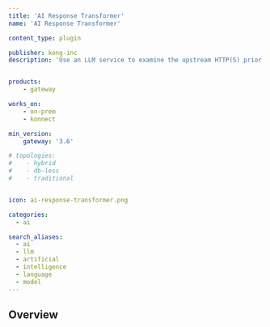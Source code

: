 ```yaml
---
title: 'AI Response Transformer'
name: 'AI Response Transformer'

content_type: plugin

publisher: kong-inc
description: 'Use an LLM service to examine the upstream HTTP(S) prior to forwarding it to the client'


products:
    - gateway

works_on:
    - on-prem
    - konnect

min_version:
    gateway: '3.6'

# topologies:
#    - hybrid
#    - db-less
#    - traditional


icon: ai-response-transformer.png

categories:
  - ai

search_aliases:
  - ai
  - llm
  - artificial
  - intelligence
  - language
  - model
---
```


## Overview
